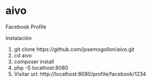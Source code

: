 # aivo
Facebook Profile

Instalación
<ol>
  <li>git clone https://github.com/josemogollon/aivo.git </li>
  <li>cd aivo</li>
  <li>composer install</li>
  <li>php -S localhost:8080</li>
  <li>Visitar url: http://localhost:8080/profile/facebook/1234</li>
 </ol>
